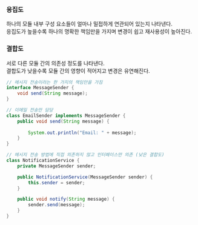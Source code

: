 ### 응집도

하나의 모듈 내부 구성 요소들이 얼마나 밀접하게 연관되어 있는지 나타낸다.   
응집도가 높을수록 하나의 명확한 책임만을 가지며 변경이 쉽고 재사용성이 높아진다.


### 결합도

서로 다른 모듈 간의 의존성 정도를 나타낸다.   
결합도가 낮을수록 모듈 간의 영향이 적어지고 변경은 유연해진다.

```java
// 메시지 전송이라는 한 가지의 책임만을 가짐
interface MessageSender {
    void send(String message);
}

// 이메일 전송만 담당
class EmailSender implements MessageSender {
    public void send(String message) {
        
        System.out.println("Email: " + message);
    }
}

// 메시지 전송 방법에 직접 의존하지 않고 인터페이스만 의존 (낮은 결합도)
class NotificationService {
    private MessageSender sender;

    public NotificationService(MessageSender sender) {
        this.sender = sender;
    }

    public void notify(String message) {
        sender.send(message);
    }
}
```